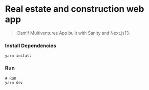 # Real estate and construction web app

> Damlf Multiventures App built with Sanity and Next.js13.

### Install Dependencies

```
yarn install
```

### Run

```
# Run
yarn dev

```
